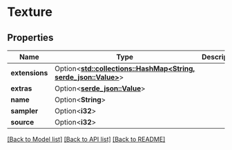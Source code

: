 # Texture

## Properties

Name | Type | Description | Notes
------------ | ------------- | ------------- | -------------
**extensions** | Option<[**std::collections::HashMap<String, serde_json::Value>**](serde_json::Value.md)> |  | [optional]
**extras** | Option<[**serde_json::Value**](.md)> |  | [optional]
**name** | Option<**String**> |  | [optional]
**sampler** | Option<**i32**> |  | [optional]
**source** | Option<**i32**> |  | [optional]

[[Back to Model list]](../README.md#documentation-for-models) [[Back to API list]](../README.md#documentation-for-api-endpoints) [[Back to README]](../README.md)


